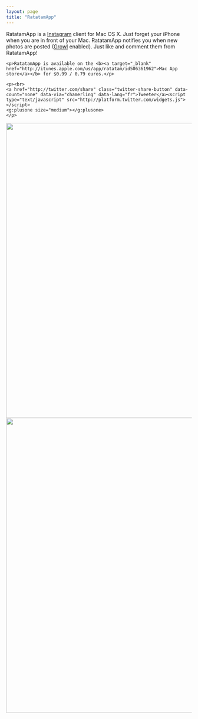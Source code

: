 ```yaml
---
layout: page
title: "RatatamApp"
---
```

				
<div class="well" width="800">
	<p>RatatamApp is a <a href="http://instagr.am">Instagram</a> client for Mac OS X. Just forget your iPhone when you are in front of your Mac. RatatamApp notifies you when new photos are posted (<a href="http://growl.info">Growl</a> enabled). Just like and comment them from RatatamApp!</p>
	
	<p>RatatamApp is available on the <b><a target="_blank" href="http://itunes.apple.com/us/app/ratatam/id506361962">Mac App store</a></b> for $0.99 / 0.79 euros.</p>
	
	<p><br>
	<a href="http://twitter.com/share" class="twitter-share-button" data-count="none" data-via="chamerling" data-lang="fr">Tweeter</a><script type="text/javascript" src="http://platform.twitter.com/widgets.js"></script>
	<g:plusone size="medium"></g:plusone>
	</p>
</div>

<div align="center">
	<img src="http://f.cl.ly/items/0Z2l1V1F261B0U363e2u/ratatam10-main.jpg" width="800"/>
</div>
<div align="center">
	<img src="http://f.cl.ly/items/0i1x1i293B2y230P3o1M/ratatam10-comment.jpg" width="800"/>
</div>